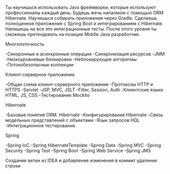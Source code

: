 Ты научишься использовать Java фреймворки, которые используют профессионалы каждый день. Будешь жечь напалмом с помощью ОRM Hibernate. 
Научишься собирать приложения через Gradle. Сделаешь полноценное приложение с Spring Boot и интегрированием с Hibernate. Напишешь на все это интеграционные тесты. 
После этого уровня ты сможешь претендовать на позиции Middle Java разработчик.

Многопоточность

-Синхронные и асинхронные операции
-Синхронизация ресурсов
-JMM
-Низкоуровневые блокировки
-Неблокирующие алгоритмы
-Потокобезопасные коллекции

Клиент-серверное приложение

-Общая схема клиент-серверного приложения
-Протоколы HTTP и HTTPS
-Servlet
-JSP, MVC, JSLT
-Filter, Session, Auth
-Клиентские языки HTML, JS, CSS
-Тестирование Mockito

Hibernate

-Базовые понятия ORM. Hibernate
-Конфигурирование Hibernate
-Связь модельных представлений с объектами
-Язык запросов HQL
-Интеграционное тестирование

Spring

-Spring IoC
-Spring HibernateTemplate
-Spring Data
-Spring MVC
-Spring Security
-Spring Test
-Spring Boot
-Spring Web Service
-Spring JMS

Создание ветки из IDEA и добавление изменения в коммит
удаление строки